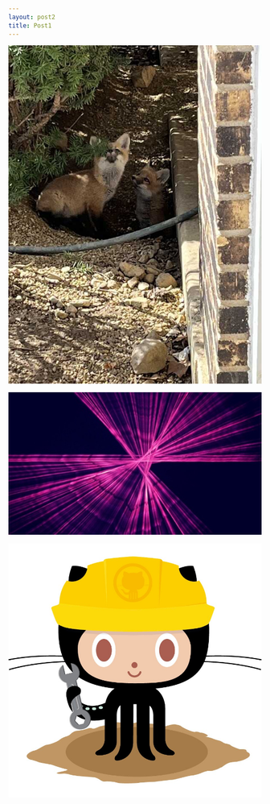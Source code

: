 ```yaml
---
layout: post2
title: Post1
---
```



![foxes](assets/images/foxes.jpeg)

![xy](assets/images/xy.jpeg)

![404 error](assets/images/404.jpg)

